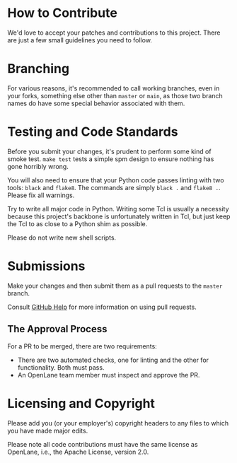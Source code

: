 # How to Contribute
We'd love to accept your patches and contributions to this project. There are just a few small guidelines you need to follow.

# Branching
For various reasons, it's recommended to call working branches, even in your forks, something else other than `master` or `main`, as those two branch names do have some special behavior associated with them. 

# Testing and Code Standards
Before you submit your changes, it's prudent to perform some kind of smoke test. `make test` tests a simple spm design to ensure nothing has gone horribly wrong.

You will also need to ensure that your Python code passes linting with two tools: `black` and `flake8`. The commands are simply `black .` and `flake8 .`. Please fix all warnings.

Try to write all major code in Python. Writing some Tcl is usually a necessity because this project's backbone is unfortunately written in Tcl, but just keep the Tcl to as close to a Python shim as possible.

Please do not write new shell scripts.

# Submissions
Make your changes and then submit them as a pull requests to the `master` branch.

Consult [GitHub Help](https://help.github.com/articles/about-pull-requests/) for more information on using pull requests.

## The Approval Process
For a PR to be merged, there are two requirements:

- There are two automated checks, one for linting and the other for functionality. Both must pass.
- An OpenLane team member must inspect and approve the PR.

# Licensing and Copyright
Please add you (or your employer's) copyright headers to any files to which you have made major edits.

Please note all code contributions must have the same license as OpenLane, i.e., the Apache License, version 2.0. 